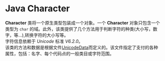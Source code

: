 # Java Character #
  
**Character** 类将一个原生类型包装成一个对象。一个 **Character** 对象只包含一个类型为 `char` 的域。此外，该类提供了几个方法用于判断字符的种类(大小写，数字，等...),转换字符的大小写等。  
字符信息依赖于 *Unicode* 标准 *V6.2.0*。  
该类的方法和数据是根据文件[UnicodeData](http://www.opensource.apple.com/source/ICU/ICU-8.11.2/icuSources/data/unidata/UnicodeData.txt)而定义的。该文件指定了支付的各种属性，包括：名字、每个代码点的一般类目或字符范围。  
  

